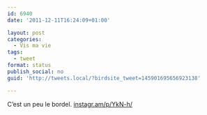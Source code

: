 ```yaml
---
id: 6940
date: '2011-12-11T16:24:09+01:00'

layout: post
categories:
  - Vis ma vie
tags:
  - tweet
format: status
publish_social: no
guid: 'http://tweets.local/?birdsite_tweet=145901695656923138'

---
```


C’est un peu le bordel. [instagr.am/p/YkN-h/](http://instagr.am/p/YkN-h/)